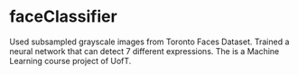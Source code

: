 # faceClassifier
Used subsampled grayscale images from Toronto Faces Dataset. Trained a neural network that can detect 7 different expressions. The is a Machine Learning course project of UofT.
